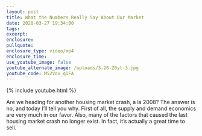 ```yaml
---
layout: post
title: What the Numbers Really Say About Our Market
date: 2020-03-27 19:34:00
tags:
excerpt:
enclosure:
pullquote:
enclosure_type: video/mp4
enclosure_time:
use_youtube_image: false
youtube_alternate_image: /uploads/3-26-20yt-3.jpg
youtube_code: M52Vov_qIFA
---
```


{% include youtube.html %}

Are we heading for another housing market crash, a la 2008? The answer is no, and today I’ll tell you why. First of all, the supply and demand economics are very much in our favor. Also, many of the factors that caused the last housing market crash no longer exist. In fact, it’s actually a great time to sell.&nbsp;